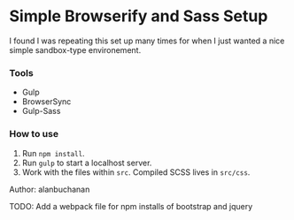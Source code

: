 # Simple Browserify and Sass Setup

I found I was repeating this set up many times for when I just wanted a nice simple sandbox-type environement.

### Tools
- Gulp
- BrowserSync
- Gulp-Sass

### How to use

1. Run `npm install`.
2. Run `gulp` to start a localhost server.
3. Work with the files within `src`. Compiled SCSS lives in `src/css`.

Author: alanbuchanan

TODO: Add a webpack file for npm installs of bootstrap and jquery